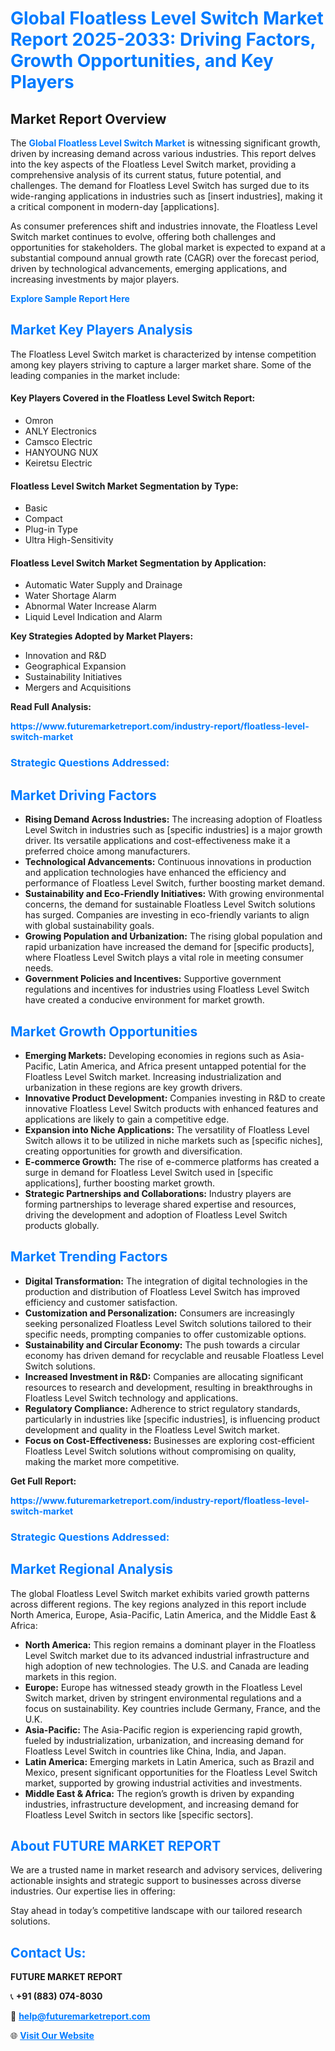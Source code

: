 <h1 style="color: #007BFF;">Global Floatless Level Switch Market Report 2025-2033: Driving Factors, Growth Opportunities, and Key Players</h1>

<section id="overview">
<h2>Market Report Overview</h2>
<p>The <a href="https://www.futuremarketreport.com/industry-report/floatless-level-switch-market" style="color: #007BFF; text-decoration: none;"><strong>Global Floatless Level Switch Market</strong></a> is witnessing significant growth, driven by increasing demand across various industries. This report delves into the key aspects of the Floatless Level Switch market, providing a comprehensive analysis of its current status, future potential, and challenges. The demand for Floatless Level Switch has surged due to its wide-ranging applications in industries such as [insert industries], making it a critical component in modern-day [applications].</p>
<p>As consumer preferences shift and industries innovate, the Floatless Level Switch market continues to evolve, offering both challenges and opportunities for stakeholders. The global market is expected to expand at a substantial compound annual growth rate (CAGR) over the forecast period, driven by technological advancements, emerging applications, and increasing investments by major players.</p>
</section>

<section id="overview">
<p><a href="https://www.futuremarketreport.com/request-sample/reportId=75117" style="color: #007BFF; text-decoration: none;"><strong>Explore Sample Report Here</strong></a></p>
</section>

<section id="key-players">
<h2 style="color: #007BFF;">Market Key Players Analysis</h2>
<p>The Floatless Level Switch market is characterized by intense competition among key players striving to capture a larger market share. Some of the leading companies in the market include:</p>
<h4>Key Players Covered in the Floatless Level Switch Report:</h4>
<ul><li>Omron</li><li>ANLY Electronics</li><li>Camsco Electric</li><li>HANYOUNG NUX</li><li>Keiretsu Electric</li></ul>
<h4>Floatless Level Switch Market Segmentation by Type:</h4>
<ul><li>Basic</li><li>Compact</li><li>Plug-in Type</li><li>Ultra High-Sensitivity</li></ul>

<h4>Floatless Level Switch Market Segmentation by Application:</h4>
<ul><li>Automatic Water Supply and Drainage</li><li>Water Shortage Alarm</li><li>Abnormal Water Increase Alarm</li><li>Liquid Level Indication and Alarm</li></ul>
<p><strong>Key Strategies Adopted by Market Players:</strong></p>
<ul>
<li>Innovation and R&D</li>
<li>Geographical Expansion</li>
<li>Sustainability Initiatives</li>
<li>Mergers and Acquisitions</li>
</ul>
</section>

<section>
<p><strong>Read Full Analysis: </strong></p><a href="https://www.futuremarketreport.com/industry-report/floatless-level-switch-market" style="color: #007BFF; text-decoration: none;"><strong>https://www.futuremarketreport.com/industry-report/floatless-level-switch-market</strong></a>
<h3 style="color: #007BFF;">Strategic Questions Addressed:</h3>
</section>

<section id="driving-factors">
<h2 style="color: #007BFF;">Market Driving Factors</h2>
<ul>
<li><strong>Rising Demand Across Industries:</strong> The increasing adoption of Floatless Level Switch in industries such as [specific industries] is a major growth driver. Its versatile applications and cost-effectiveness make it a preferred choice among manufacturers.</li>
<li><strong>Technological Advancements:</strong> Continuous innovations in production and application technologies have enhanced the efficiency and performance of Floatless Level Switch, further boosting market demand.</li>
<li><strong>Sustainability and Eco-Friendly Initiatives:</strong> With growing environmental concerns, the demand for sustainable Floatless Level Switch solutions has surged. Companies are investing in eco-friendly variants to align with global sustainability goals.</li>
<li><strong>Growing Population and Urbanization:</strong> The rising global population and rapid urbanization have increased the demand for [specific products], where Floatless Level Switch plays a vital role in meeting consumer needs.</li>
<li><strong>Government Policies and Incentives:</strong> Supportive government regulations and incentives for industries using Floatless Level Switch have created a conducive environment for market growth.</li>
</ul>
</section>

<section id="growth-opportunities">
<h2 style="color: #007BFF;">Market Growth Opportunities</h2>
<ul>
<li><strong>Emerging Markets:</strong> Developing economies in regions such as Asia-Pacific, Latin America, and Africa present untapped potential for the Floatless Level Switch market. Increasing industrialization and urbanization in these regions are key growth drivers.</li>
<li><strong>Innovative Product Development:</strong> Companies investing in R&D to create innovative Floatless Level Switch products with enhanced features and applications are likely to gain a competitive edge.</li>
<li><strong>Expansion into Niche Applications:</strong> The versatility of Floatless Level Switch allows it to be utilized in niche markets such as [specific niches], creating opportunities for growth and diversification.</li>
<li><strong>E-commerce Growth:</strong> The rise of e-commerce platforms has created a surge in demand for Floatless Level Switch used in [specific applications], further boosting market growth.</li>
<li><strong>Strategic Partnerships and Collaborations:</strong> Industry players are forming partnerships to leverage shared expertise and resources, driving the development and adoption of Floatless Level Switch products globally.</li>
</ul>
</section>

<section id="trending-factors">
<h2 style="color: #007BFF;">Market Trending Factors</h2>
<ul>
<li><strong>Digital Transformation:</strong> The integration of digital technologies in the production and distribution of Floatless Level Switch has improved efficiency and customer satisfaction.</li>
<li><strong>Customization and Personalization:</strong> Consumers are increasingly seeking personalized Floatless Level Switch solutions tailored to their specific needs, prompting companies to offer customizable options.</li>
<li><strong>Sustainability and Circular Economy:</strong> The push towards a circular economy has driven demand for recyclable and reusable Floatless Level Switch solutions.</li>
<li><strong>Increased Investment in R&D:</strong> Companies are allocating significant resources to research and development, resulting in breakthroughs in Floatless Level Switch technology and applications.</li>
<li><strong>Regulatory Compliance:</strong> Adherence to strict regulatory standards, particularly in industries like [specific industries], is influencing product development and quality in the Floatless Level Switch market.</li>
<li><strong>Focus on Cost-Effectiveness:</strong> Businesses are exploring cost-efficient Floatless Level Switch solutions without compromising on quality, making the market more competitive.</li>
</ul>
</section>

<section>
<p><strong>Get Full Report: </strong></p><a href="https://www.futuremarketreport.com/industry-report/floatless-level-switch-market" style="color: #007BFF; text-decoration: none;"><strong>https://www.futuremarketreport.com/industry-report/floatless-level-switch-market</strong></a>
<h3 style="color: #007BFF;">Strategic Questions Addressed:</h3>
</section>


<section id="regional-analysis">
<h2 style="color: #007BFF;">Market Regional Analysis</h2>
<p>The global Floatless Level Switch market exhibits varied growth patterns across different regions. The key regions analyzed in this report include North America, Europe, Asia-Pacific, Latin America, and the Middle East & Africa:</p>
<ul>
<li><strong>North America:</strong> This region remains a dominant player in the Floatless Level Switch market due to its advanced industrial infrastructure and high adoption of new technologies. The U.S. and Canada are leading markets in this region.</li>
<li><strong>Europe:</strong> Europe has witnessed steady growth in the Floatless Level Switch market, driven by stringent environmental regulations and a focus on sustainability. Key countries include Germany, France, and the U.K.</li>
<li><strong>Asia-Pacific:</strong> The Asia-Pacific region is experiencing rapid growth, fueled by industrialization, urbanization, and increasing demand for Floatless Level Switch in countries like China, India, and Japan.</li>
<li><strong>Latin America:</strong> Emerging markets in Latin America, such as Brazil and Mexico, present significant opportunities for the Floatless Level Switch market, supported by growing industrial activities and investments.</li>
<li><strong>Middle East & Africa:</strong> The region’s growth is driven by expanding industries, infrastructure development, and increasing demand for Floatless Level Switch in sectors like [specific sectors].</li>
</ul>
</section>

<footer>
<h2 style="color: #007BFF;">About FUTURE MARKET REPORT</h2>
<p>We are a trusted name in market research and advisory services, delivering actionable insights and strategic support to businesses across diverse industries. Our expertise lies in offering:</p>

<p>Stay ahead in today’s competitive landscape with our tailored research solutions.</p>

<h2 style="color: #007BFF;">Contact Us:</h2>
<p><strong>FUTURE MARKET REPORT</strong></p>
<p>📞 <strong>+91 (883) 074-8030</strong></p>
<p>📧 <strong><a href="mailto:help@futuremarketreport.com" style="color: #007BFF;">help@futuremarketreport.com</a></strong></p>
<p>🌐 <strong><a href="https://www.futuremarketreport.com/" style="color: #007BFF;">Visit Our Website</a></strong></p>
</footer>